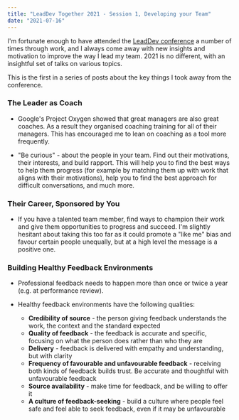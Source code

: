 ```yaml
---
title: "LeadDev Together 2021 - Session 1, Developing your Team"
date: "2021-07-16"
---
```


I'm fortunate enough to have attended the [LeadDev conference](https://leaddev.com/) a number of times through work, and I always come away with new insights and motivation to improve the way I lead my team. 2021 is no different, with an insightful set of talks on various topics.

This is the first in a series of posts about the key things I took away from the conference.

<!-- end -->

### The Leader as Coach

-   Google's Project Oxygen showed that great managers are also great coaches. As a result they organised coaching training for all of their managers. This has encouraged me to lean on coaching as a tool more frequently.

-   "Be curious" - about the people in your team. Find out their motivations, their interests, and build rapport. This will help you to find the best ways to help them progress (for example by matching them up with work that aligns with their motivations), help you to find the best approach for difficult conversations, and much more.

### Their Career, Sponsored by You

-   If you have a talented team member, find ways to champion their work and give them opportunities to progress and succeed. I'm slightly hesitant about taking this too far as it could promote a "like me" bias and favour certain people unequally, but at a high level the message is a positive one.

### Building Healthy Feedback Environments

-   Professional feedback needs to happen more than once or twice a year (e.g. at performance review).

-   Healthy feedback environments have the following qualities:
    -   **Credibility of source** - the person giving feedback understands the work, the context and the standard expected
    -   **Quality of feedback** - the feedback is accurate and specific, focusing on what the person does rather than who they are
    -   **Delivery** - feedback is delivered with empathy and understanding, but with clarity
    -   **Frequency of favourable and unfavourable feedback** - receiving both kinds of feedback builds trust. Be accurate and thoughtful with unfavourable feedback
    -   **Source availability** - make time for feedback, and be willing to offer it
    -   **A culture of feedback-seeking** - build a culture where people feel safe and feel able to seek feedback, even if it may be unfavourable
